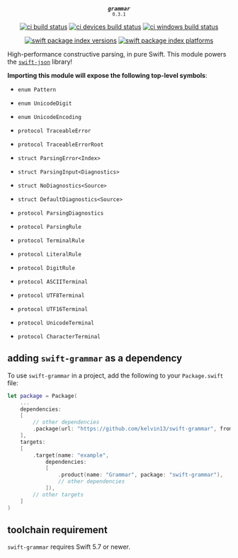 <div align="center">

<strong><em><code>grammar</code></em></strong><br><small><code>0.3.1</code></small>

[![ci build status](https://github.com/kelvin13/swift-grammar/actions/workflows/build.yml/badge.svg)](https://github.com/kelvin13/swift-grammar/actions/workflows/build.yml)
[![ci devices build status](https://github.com/kelvin13/swift-grammar/actions/workflows/build-devices.yml/badge.svg)](https://github.com/kelvin13/swift-grammar/actions/workflows/build-devices.yml)
[![ci windows build status](https://github.com/kelvin13/swift-grammar/actions/workflows/build-windows.yml/badge.svg)](https://github.com/kelvin13/swift-grammar/actions/workflows/build-windows.yml)

[![swift package index versions](https://img.shields.io/endpoint?url=https%3A%2F%2Fswiftpackageindex.com%2Fapi%2Fpackages%2Fkelvin13%2Fswift-grammar%2Fbadge%3Ftype%3Dswift-versions)](https://swiftpackageindex.com/kelvin13/swift-grammar)
[![swift package index platforms](https://img.shields.io/endpoint?url=https%3A%2F%2Fswiftpackageindex.com%2Fapi%2Fpackages%2Fkelvin13%2Fswift-grammar%2Fbadge%3Ftype%3Dplatforms)](https://swiftpackageindex.com/kelvin13/swift-grammar)

</div>

High-performance constructive parsing, in pure Swift. This module powers the [`swift-json`](https://github.com/kelvin13/swift-json) library!

**Importing this module will expose the following top-level symbols**:

* `enum Pattern`
* `enum UnicodeDigit`
* `enum UnicodeEncoding`

* `protocol TraceableError`
* `protocol TraceableErrorRoot`
* `struct ParsingError<Index>`

* `struct ParsingInput<Diagnostics>`
* `struct NoDiagnostics<Source>`
* `struct DefaultDiagnostics<Source>`
* `protocol ParsingDiagnostics`

* `protocol ParsingRule`
* `protocol TerminalRule`
* `protocol LiteralRule`
* `protocol DigitRule`
* `protocol ASCIITerminal`
* `protocol UTF8Terminal`
* `protocol UTF16Terminal`
* `protocol UnicodeTerminal`
* `protocol CharacterTerminal`

## adding `swift-grammar` as a dependency 

To use `swift-grammar` in a project, add the following to your `Package.swift` file:

```swift
let package = Package(
    ...
    dependencies: 
    [
        // other dependencies
        .package(url: "https://github.com/kelvin13/swift-grammar", from: "0.3.1"),
    ],
    targets: 
    [
        .target(name: "example", 
            dependencies: 
            [
                .product(name: "Grammar", package: "swift-grammar"),
                // other dependencies
            ]),
        // other targets
    ]
)
```

## toolchain requirement

`swift-grammar` requires Swift 5.7 or newer.
